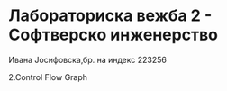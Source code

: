 # Лабораториска вежба 2 - Софтверско инженерство 

Ивана Јосифовска,бр. на индекс 223256


2.Control Flow Graph


